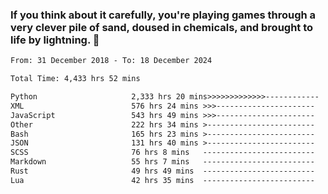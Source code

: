 ### If you think about it carefully, you're playing games through a very clever pile of sand, doused in chemicals, and brought to life by lightning.  👋


<!--START_SECTION:waka-->

```txt
From: 31 December 2018 - To: 18 December 2024

Total Time: 4,433 hrs 52 mins

Python                     2,333 hrs 20 mins>>>>>>>>>>>>>------------   52.63 %
XML                        576 hrs 24 mins >>>----------------------   13.00 %
JavaScript                 543 hrs 49 mins >>>----------------------   12.27 %
Other                      222 hrs 34 mins >------------------------   05.02 %
Bash                       165 hrs 23 mins >------------------------   03.73 %
JSON                       131 hrs 40 mins >------------------------   02.97 %
SCSS                       76 hrs 8 mins   -------------------------   01.72 %
Markdown                   55 hrs 7 mins   -------------------------   01.24 %
Rust                       49 hrs 49 mins  -------------------------   01.12 %
Lua                        42 hrs 35 mins  -------------------------   00.96 %
```

<!--END_SECTION:waka-->
